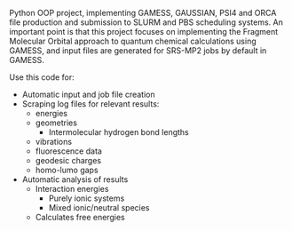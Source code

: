 Python OOP project, implementing GAMESS, GAUSSIAN, PSI4 and ORCA file production and
submission to SLURM and PBS scheduling systems. An important point is that
this project focuses on implementing the Fragment Molecular Orbital approach to
quantum chemical calculations using GAMESS, and input files are generated for
SRS-MP2 jobs by default in GAMESS.

Use this code for:

- Automatic input and job file creation
- Scraping log files for relevant results: 
  - energies
  - geometries 
    - Intermolecular hydrogen bond lengths
  - vibrations
  - fluorescence data
  - geodesic charges
  - homo-lumo gaps
- Automatic analysis of results
  - Interaction energies
    - Purely ionic systems
    - Mixed ionic/neutral species
  - Calculates free energies
